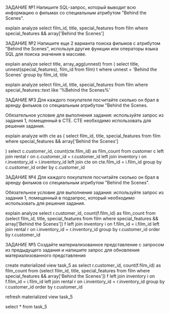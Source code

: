 ЗАДАНИЕ №1
Напишите SQL-запрос, который выводит всю информацию о фильмах 
со специальным атрибутом "Behind the Scenes".


explain analyze
select film_id, title, special_features
from film 
where special_features && array['Behind the Scenes']


ЗАДАНИЕ №2
Напишите еще 2 варианта поиска фильмов с атрибутом "Behind the Scenes",
используя другие функции или операторы языка SQL для поиска значения в массиве.


explain analyze
select title, array_agg(unnest)
from (
	select title, unnest(special_features), film_id
	from film) t
where unnest = 'Behind the Scenes'
group by film_id, title


explain analyze
select film_id, title, special_features
from film 
where special_features::text like '%Behind the Scenes%' 


ЗАДАНИЕ №3
Для каждого покупателя посчитайте сколько он брал в аренду фильмов 
со специальным атрибутом "Behind the Scenes.

Обязательное условие для выполнения задания: используйте запрос из задания 1, 
помещенный в CTE. CTE необходимо использовать для решения задания.


explain analyze
with cte as (
	select film_id, title, special_features
	from film 
	where special_features && array['Behind the Scenes']

)
select c.customer_id, count(cte.film_id) as film_count
from customer c
left join rental r on c.customer_id = r.customer_id
left join inventory i on r.inventory_id = i.inventory_id
left join cte on cte.film_id = i.film_id 
group by c.customer_id
order by c.customer_id 


ЗАДАНИЕ №4
Для каждого покупателя посчитайте сколько он брал в аренду фильмов
со специальным атрибутом "Behind the Scenes".

Обязательное условие для выполнения задания: используйте запрос из задания 1,
помещенный в подзапрос, который необходимо использовать для решения задания.


explain analyze
select r.customer_id, count(f.film_id) as film_count
from (select film_id, title, special_features
	from film 
	where special_features && array['Behind the Scenes']) f
left join inventory i on f.film_id = i.film_id
left join rental r on i.inventory_id = r.inventory_id
group by r.customer_id
order by r.customer_id 


ЗАДАНИЕ №5
Создайте материализованное представление с запросом из предыдущего задания
и напишите запрос для обновления материализованного представления


create materialized view task_5 as
	select r.customer_id, count(f.film_id) as film_count
	from (select film_id, title, special_features
		from film 
		where special_features && array['Behind the Scenes']) f
	left join inventory i on f.film_id = i.film_id
	left join rental r on i.inventory_id = r.inventory_id
	group by r.customer_id
	order by r.customer_id

refresh materialized view task_5
	
select * from task_5
